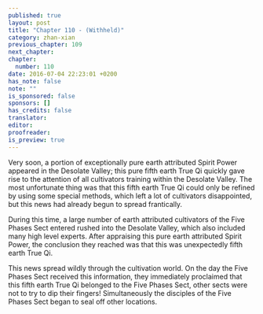 ```yaml
---
published: true
layout: post
title: "Chapter 110 - (Withheld)"
category: zhan-xian
previous_chapter: 109
next_chapter:
chapter:
  number: 110
date: 2016-07-04 22:23:01 +0200
has_note: false
note: ""
is_sponsored: false
sponsors: []
has_credits: false
translator:
editor:
proofreader:
is_preview: true
---
```

Very soon, a portion of exceptionally pure earth attributed Spirit Power appeared in the Desolate Valley; this pure fifth earth True Qi quickly gave rise to the attention of all cultivators training within the Desolate Valley. The most unfortunate thing was that this fifth earth True Qi could only be refined by using some special methods, which left a lot of cultivators disappointed, but this news had already begun to spread frantically.

During this time, a large number of earth attributed cultivators of the Five Phases Sect entered rushed into the Desolate Valley, which also included many high level experts. After appraising this pure earth attributed Spirit Power, the conclusion they reached was that this was unexpectedly fifth earth True Qi.

This news spread wildly through the cultivation world. On the day the Five Phases Sect received this information, they immediately proclaimed that this fifth earth True Qi belonged to the Five Phases Sect, other sects were not to try to dip their fingers! Simultaneously the disciples of the Five Phases Sect began to seal off other locations.

